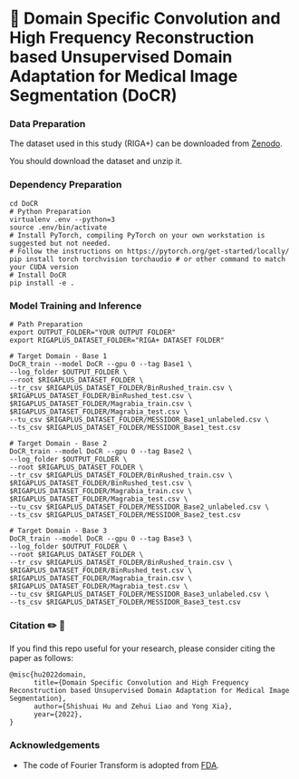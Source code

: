 # :page_facing_up: Domain Specific Convolution and High Frequency Reconstruction based Unsupervised Domain Adaptation for Medical Image Segmentation (DoCR)

### Data Preparation

The dataset used in this study (RIGA+) can be downloaded from [Zenodo](https://zenodo.org/record/6325549).

You should download the dataset and unzip it.

### Dependency Preparation

```shell
cd DoCR
# Python Preparation
virtualenv .env --python=3
source .env/bin/activate
# Install PyTorch, compiling PyTorch on your own workstation is suggested but not needed.
# Follow the instructions on https://pytorch.org/get-started/locally/
pip install torch torchvision torchaudio # or other command to match your CUDA version
# Install DoCR
pip install -e .
```

### Model Training and Inference

```shell
# Path Preparation
export OUTPUT_FOLDER="YOUR OUTPUT FOLDER"
export RIGAPLUS_DATASET_FOLDER="RIGA+ DATASET FOLDER"

# Target Domain - Base 1
DoCR_train --model DoCR --gpu 0 --tag Base1 \
--log_folder $OUTPUT_FOLDER \
--root $RIGAPLUS_DATASET_FOLDER \
--tr_csv $RIGAPLUS_DATASET_FOLDER/BinRushed_train.csv \
$RIGAPLUS_DATASET_FOLDER/BinRushed_test.csv \
$RIGAPLUS_DATASET_FOLDER/Magrabia_train.csv \
$RIGAPLUS_DATASET_FOLDER/Magrabia_test.csv \
--tu_csv $RIGAPLUS_DATASET_FOLDER/MESSIDOR_Base1_unlabeled.csv \
--ts_csv $RIGAPLUS_DATASET_FOLDER/MESSIDOR_Base1_test.csv 

# Target Domain - Base 2
DoCR_train --model DoCR --gpu 0 --tag Base2 \
--log_folder $OUTPUT_FOLDER \
--root $RIGAPLUS_DATASET_FOLDER \
--tr_csv $RIGAPLUS_DATASET_FOLDER/BinRushed_train.csv \
$RIGAPLUS_DATASET_FOLDER/BinRushed_test.csv \
$RIGAPLUS_DATASET_FOLDER/Magrabia_train.csv \
$RIGAPLUS_DATASET_FOLDER/Magrabia_test.csv \
--tu_csv $RIGAPLUS_DATASET_FOLDER/MESSIDOR_Base2_unlabeled.csv \
--ts_csv $RIGAPLUS_DATASET_FOLDER/MESSIDOR_Base2_test.csv 

# Target Domain - Base 3
DoCR_train --model DoCR --gpu 0 --tag Base3 \
--log_folder $OUTPUT_FOLDER \
--root $RIGAPLUS_DATASET_FOLDER \
--tr_csv $RIGAPLUS_DATASET_FOLDER/BinRushed_train.csv \
$RIGAPLUS_DATASET_FOLDER/BinRushed_test.csv \
$RIGAPLUS_DATASET_FOLDER/Magrabia_train.csv \
$RIGAPLUS_DATASET_FOLDER/Magrabia_test.csv \
--tu_csv $RIGAPLUS_DATASET_FOLDER/MESSIDOR_Base3_unlabeled.csv \
--ts_csv $RIGAPLUS_DATASET_FOLDER/MESSIDOR_Base3_test.csv 
```

### Citation ✏️ 📄

If you find this repo useful for your research, please consider citing the paper as follows:

```
@misc{hu2022domain,
      title={Domain Specific Convolution and High Frequency Reconstruction based Unsupervised Domain Adaptation for Medical Image Segmentation}, 
      author={Shishuai Hu and Zehui Liao and Yong Xia},
      year={2022},
}
```

### Acknowledgements

- The code of Fourier Transform is adopted from [FDA](https://github.com/YanchaoYang/FDA). 